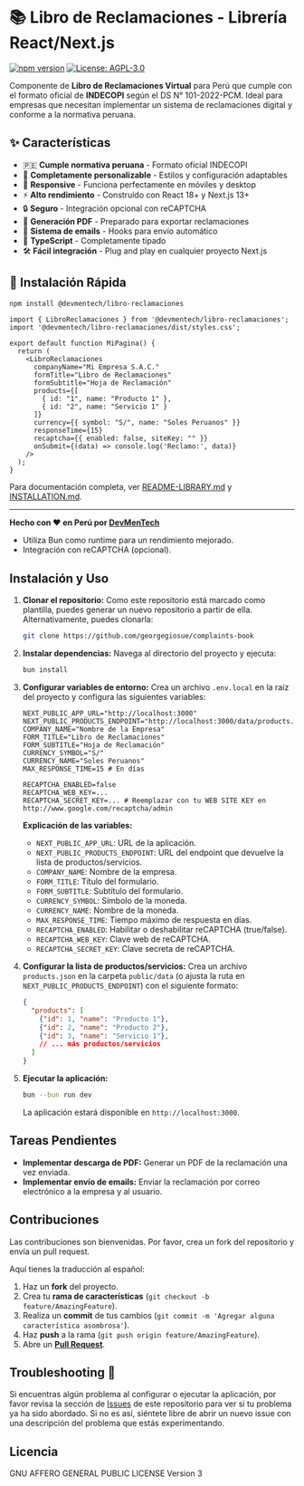 # 📚 Libro de Reclamaciones - Librería React/Next.js

[![npm version](https://badge.fury.io/js/@devmentech%2Flibro-reclamaciones.svg)](https://badge.fury.io/js/@devmentech%2Flibro-reclamaciones)
[![License: AGPL-3.0](https://img.shields.io/badge/License-AGPL%203.0-blue.svg)](https://opensource.org/licenses/AGPL-3.0)

Componente de **Libro de Reclamaciones Virtual** para Perú que cumple con el formato oficial de **INDECOPI** según el DS N° 101-2022-PCM. Ideal para empresas que necesitan implementar un sistema de reclamaciones digital y conforme a la normativa peruana.

## ✨ Características

- 🇵🇪 **Cumple normativa peruana** - Formato oficial INDECOPI
- 🎨 **Completamente personalizable** - Estilos y configuración adaptables
- 📱 **Responsive** - Funciona perfectamente en móviles y desktop
- ⚡ **Alto rendimiento** - Construido con React 18+ y Next.js 13+
- 🔒 **Seguro** - Integración opcional con reCAPTCHA
- 📄 **Generación PDF** - Preparado para exportar reclamaciones
- 📧 **Sistema de emails** - Hooks para envío automático
- 🎯 **TypeScript** - Completamente tipado
- 🛠️ **Fácil integración** - Plug and play en cualquier proyecto Next.js

## 🚀 Instalación Rápida

```bash
npm install @devmentech/libro-reclamaciones
```

```tsx
import { LibroReclamaciones } from '@devmentech/libro-reclamaciones';
import '@devmentech/libro-reclamaciones/dist/styles.css';

export default function MiPagina() {
  return (
    <LibroReclamaciones
      companyName="Mi Empresa S.A.C."
      formTitle="Libro de Reclamaciones"
      formSubtitle="Hoja de Reclamación"
      products={[
        { id: "1", name: "Producto 1" },
        { id: "2", name: "Servicio 1" }
      ]}
      currency={{ symbol: "S/", name: "Soles Peruanos" }}
      responseTime={15}
      recaptcha={{ enabled: false, siteKey: "" }}
      onSubmit={(data) => console.log('Reclamo:', data)}
    />
  );
}
```

Para documentación completa, ver [README-LIBRARY.md](./README-LIBRARY.md) y [INSTALLATION.md](./INSTALLATION.md).

---

**Hecho con ❤️ en Perú por [DevMenTech](https://devmentech.com)**
* Utiliza Bun como runtime para un rendimiento mejorado.
* Integración con reCAPTCHA (opcional).

## Instalación y Uso

1. **Clonar el repositorio:**
   Como este repositorio está marcado como plantilla, puedes generar un nuevo repositorio a partir de ella.  Alternativamente, puedes clonarla:

   ```bash
   git clone https://github.com/georgegiosue/complaints-book
   ```

2. **Instalar dependencias:**
   Navega al directorio del proyecto y ejecuta:

   ```bash
   bun install
   ```

3. **Configurar variables de entorno:**
   Crea un archivo `.env.local` en la raíz del proyecto y configura las siguientes variables:

   ```
   NEXT_PUBLIC_APP_URL="http://localhost:3000"
   NEXT_PUBLIC_PRODUCTS_ENDPOINT="http://localhost:3000/data/products.json"
   COMPANY_NAME="Nombre de la Empresa"
   FORM_TITLE="Libro de Reclamaciones"
   FORM_SUBTITLE="Hoja de Reclamación"
   CURRENCY_SYMBOL="S/"
   CURRENCY_NAME="Soles Peruanos"
   MAX_RESPONSE_TIME=15 # En días

   RECAPTCHA_ENABLED=false
   RECAPTCHA_WEB_KEY=...
   RECAPTCHA_SECRET_KEY=... # Reemplazar con tu WEB SITE KEY en http://www.google.com/recaptcha/admin 
   ```

   **Explicación de las variables:**

   * `NEXT_PUBLIC_APP_URL`: URL de la aplicación.
   * `NEXT_PUBLIC_PRODUCTS_ENDPOINT`: URL del endpoint que devuelve la lista de productos/servicios.
   * `COMPANY_NAME`: Nombre de la empresa.
   * `FORM_TITLE`: Título del formulario.
   * `FORM_SUBTITLE`: Subtítulo del formulario.
   * `CURRENCY_SYMBOL`: Símbolo de la moneda.
   * `CURRENCY_NAME`: Nombre de la moneda.
   * `MAX_RESPONSE_TIME`: Tiempo máximo de respuesta en días.
   * `RECAPTCHA_ENABLED`: Habilitar o deshabilitar reCAPTCHA (true/false).
   * `RECAPTCHA_WEB_KEY`: Clave web de reCAPTCHA.
   * `RECAPTCHA_SECRET_KEY`: Clave secreta de reCAPTCHA.


4. **Configurar la lista de productos/servicios:**
   Crea un archivo `products.json` en la carpeta `public/data` (o ajusta la ruta en `NEXT_PUBLIC_PRODUCTS_ENDPOINT`) con el siguiente formato:

   ```json
   {
     "products": [
       {"id": 1, "name": "Producto 1"},
       {"id": 2, "name": "Producto 2"},
       {"id": 3, "name": "Servicio 1"},
       // ... más productos/servicios
     ]
   }
   ```

5. **Ejecutar la aplicación:**

   ```bash
   bun --bun run dev
   ```

   La aplicación estará disponible en `http://localhost:3000`.



## Tareas Pendientes

* **Implementar descarga de PDF:**  Generar un PDF de la reclamación una vez enviada.
* **Implementar envío de emails:**  Enviar la reclamación por correo electrónico a la empresa y al usuario.

## Contribuciones

Las contribuciones son bienvenidas. Por favor, crea un fork del repositorio y envía un pull request.

Aquí tienes la traducción al español:

1. Haz un **fork** del proyecto.
2. Crea tu **rama de características** (`git checkout -b feature/AmazingFeature`).
3. Realiza un **commit** de tus cambios (`git commit -m 'Agregar alguna característica asombrosa'`).
4. Haz **push** a la rama (`git push origin feature/AmazingFeature`).
5. Abre un [**Pull Request**](https://github.com/georgegiosue/complaints-book/pulls).

## Troubleshooting 🔧

Si encuentras algún problema al configurar o ejecutar la aplicación, por favor revisa la sección de [Issues](https://github.com/georgegiosue/complaints-book/issues) de este repositorio para ver si tu problema ya ha sido abordado. Si no es así, siéntete libre de abrir un nuevo issue con una descripción del problema que estás experimentando.

## Licencia

GNU AFFERO GENERAL PUBLIC LICENSE Version 3
